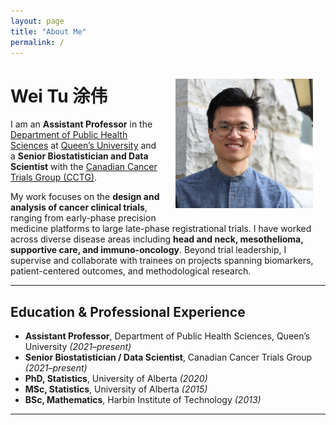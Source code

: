```yaml
---
layout: page
title: "About Me"
permalink: /
---
```


<img src="/assets/profile.png" alt="Wei Tu" width="220" style="float: right; margin: 20px;" />

# Wei Tu 涂伟

I am an **Assistant Professor** in the [Department of Public Health Sciences](https://phs.queensu.ca/) at [Queen’s University](https://www.queensu.ca/) and a **Senior Biostatistician and Data Scientist** with the [Canadian Cancer Trials Group (CCTG)](https://www.ctg.queensu.ca/).

My work focuses on the **design and analysis of cancer clinical trials**, ranging from early-phase precision medicine platforms to large late-phase registrational trials. I have worked across diverse disease areas including **head and neck, mesothelioma, supportive care, and immuno-oncology**. Beyond trial leadership, I supervise and collaborate with trainees on projects spanning biomarkers, patient-centered outcomes, and methodological research.  

---

## Education & Professional Experience

- **Assistant Professor**, Department of Public Health Sciences, Queen’s University *(2021–present)*  
- **Senior Biostatistician / Data Scientist**, Canadian Cancer Trials Group *(2021–present)*  
- **PhD, Statistics**, University of Alberta *(2020)*  
- **MSc, Statistics**, University of Alberta *(2015)*  
- **BSc, Mathematics**, Harbin Institute of Technology *(2013)*  

---

